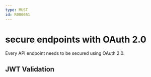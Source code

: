 ```yaml
---
type: MUST
id: R000051
---
```


# secure endpoints with OAuth 2.0

Every API endpoint needs to be secured using OAuth 2.0.

## JWT Validation
